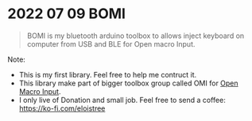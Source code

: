 # 2022 07 09 BOMI
> BOMI is my bluetooth arduino toolbox to allows inject keyboard on computer from USB and BLE for Open macro Input.

Note:
- This is my first library. Feel free to help me contruct it.
- This library make part of bigger toolbox group called OMI for [Open Macro Input](https://github.com/EloiStree?tab=repositories&q=Open+Macro+Input&type=&language=&sort=).
- I only live of Donation and small job. Feel free to send a coffee: https://ko-fi.com/eloistree

